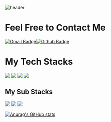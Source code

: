 ![header](https://capsule-render.vercel.app/api?type=wave&color=auto&height=300&section=header&text=Hi%20Jun%60s%20Git&fontSize=90)

# Feel Free to Contact Me
[![Gmail Badge](https://img.shields.io/badge/Gmail-d14836?style=flat-square&logo=Gmail&logoColor=white&link=mailto:zosksldhs@gmail.com)](mailto:zosksldhs@gmail.com)[![Github Badge](https://img.shields.io/badge/Github-d14836?style=flat-square&logo=Github&logoColor=white&link=https://github.com/LSJ0706)](https://github.com/LSJ0706)

# My Tech Stacks
<img src="https://img.shields.io/badge/HTML5-E34F26?style=flat-the-badge&logo=HTML5&logoColor=white"/> <img src="https://img.shields.io/badge/CSS3-1572B6?style=flat-the-badge&logo=CSS3&logoColor=white"/> <img src="https://img.shields.io/badge/JavaScript-F7DF1E?style=flat-the-badge&logo=JavaScript&logoColor=white"/> <img src="https://img.shields.io/badge/react-3DDC84?style=flat-square&logo=react&logoColor=white"/>

## My Sub Stacks 
<img src="https://img.shields.io/badge/Java-F7DF11?style=flat-the-badge&logo=Java&logoColor=white"/> <img src="https://img.shields.io/badge/Python-F7DF11?style=flat-the-badge&logo=Python&logoColor=white"/> <img src="https://img.shields.io/badge/Spring-F7DF11?style=flat-the-badge&logo=Spring&logoColor=white"/>


[![Anurag's GitHub stats](https://github-readme-stats.vercel.app/api?username=LSJ0706)](https://github.com/LSJ0706/github-readme-stats)
